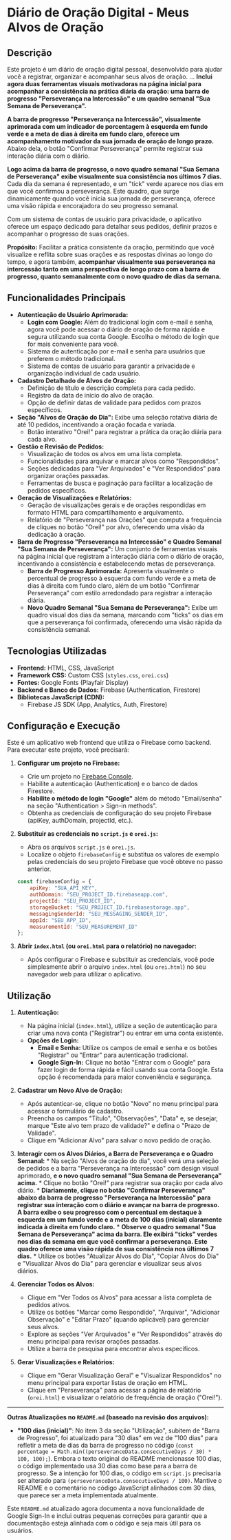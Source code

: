# Diário de Oração Digital - Meus Alvos de Oração

## Descrição

Este projeto é um diário de oração digital pessoal, desenvolvido para ajudar você a registrar, organizar e acompanhar seus alvos de oração. ... **Inclui agora duas ferramentas visuais motivadoras na página inicial para acompanhar a consistência na prática diária da oração: uma barra de progresso "Perseverança na Intercessão" e um quadro semanal "Sua Semana de Perseverança".**

**A barra de progresso "Perseverança na Intercessão", visualmente aprimorada com um indicador de porcentagem à esquerda em fundo verde e a meta de dias à direita em fundo claro, oferece um acompanhamento motivador da sua jornada de oração de longo prazo.**  Abaixo dela, o botão "Confirmar Perseverança" permite registrar sua interação diária com o diário.

**Logo acima da barra de progresso, o novo quadro semanal "Sua Semana de Perseverança" exibe visualmente sua consistência nos últimos 7 dias.** Cada dia da semana é representado, e um "tick" verde aparece nos dias em que você confirmou a perseverança. Este quadro, que surge dinamicamente quando você inicia sua jornada de perseverança, oferece uma visão rápida e encorajadora do seu progresso semanal.

Com um sistema de contas de usuário para privacidade, o aplicativo oferece um espaço dedicado para detalhar seus pedidos, definir prazos e acompanhar o progresso de suas orações.

**Propósito:** Facilitar a prática consistente da oração, permitindo que você visualize e reflita sobre suas orações e as respostas divinas ao longo do tempo, e agora também, **acompanhar visualmente sua perseverança na intercessão tanto em uma perspectiva de longo prazo com a barra de progresso, quanto semanalmente com o novo quadro de dias da semana.**

## Funcionalidades Principais

*   **Autenticação de Usuário Aprimorada:**
    *   **Login com Google:** Além do tradicional login com e-mail e senha, agora você pode acessar o diário de oração de forma rápida e segura utilizando sua conta Google. Escolha o método de login que for mais conveniente para você.
    *   Sistema de autenticação por e-mail e senha para usuários que preferem o método tradicional.
    *   Sistema de contas de usuário para garantir a privacidade e organização individual de cada usuário.
*   **Cadastro Detalhado de Alvos de Oração:**
    *   Definição de título e descrição completa para cada pedido.
    *   Registro da data de início do alvo de oração.
    *   Opção de definir datas de validade para pedidos com prazos específicos.
*   **Seção "Alvos de Oração do Dia":** Exibe uma seleção rotativa diária de até 10 pedidos, incentivando a oração focada e variada.
    *   Botão interativo "Orei!" para registrar a prática da oração diária para cada alvo.
*   **Gestão e Revisão de Pedidos:**
    *   Visualização de todos os alvos em uma lista completa.
    *   Funcionalidades para arquivar e marcar alvos como "Respondidos".
    *   Seções dedicadas para "Ver Arquivados" e "Ver Respondidos" para organizar orações passadas.
    *   Ferramentas de busca e paginação para facilitar a localização de pedidos específicos.
*   **Geração de Visualizações e Relatórios:**
    *   Geração de visualizações gerais e de orações respondidas em formato HTML para compartilhamento e arquivamento.
    *   Relatório de "Perseverança nas Orações" que computa a frequência de cliques no botão "Orei!" por alvo, oferecendo uma visão da dedicação à oração.
*   **Barra de Progresso "Perseverança na Intercessão" e Quadro Semanal "Sua Semana de Perseverança":** Um conjunto de ferramentas visuais na página inicial que registram a interação diária com o diário de oração, incentivando a consistência e estabelecendo metas de perseverança.
    *   **Barra de Progresso Aprimorada:** Apresenta visualmente o percentual de progresso à esquerda com fundo verde e a meta de dias à direita com fundo claro, além de um botão "Confirmar Perseverança" com estilo arredondado para registrar a interação diária.
    *   **Novo Quadro Semanal "Sua Semana de Perseverança":** Exibe um quadro visual dos dias da semana, marcando com "ticks" os dias em que a perseverança foi confirmada, oferecendo uma visão rápida da consistência semanal.

## Tecnologias Utilizadas

*   **Frontend:** HTML, CSS, JavaScript
*   **Framework CSS:** Custom CSS (`styles.css`, `orei.css`)
*   **Fontes:** Google Fonts (Playfair Display)
*   **Backend e Banco de Dados:** Firebase (Authentication, Firestore)
*   **Bibliotecas JavaScript (CDN):**
    *   Firebase JS SDK (App, Analytics, Auth, Firestore)

## Configuração e Execução

Este é um aplicativo web frontend que utiliza o Firebase como backend. Para executar este projeto, você precisará:

1.  **Configurar um projeto no Firebase:**
    *   Crie um projeto no [Firebase Console](https://console.firebase.google.com/).
    *   Habilite a autenticação (Authentication) e o banco de dados Firestore.
    *   **Habilite o método de login "Google"** além do método "Email/senha" na seção "Authentication > Sign-in methods".
    *   Obtenha as credenciais de configuração do seu projeto Firebase (apiKey, authDomain, projectId, etc.).

2.  **Substituir as credenciais no `script.js` e `orei.js`:**
    *   Abra os arquivos `script.js` e `orei.js`.
    *   Localize o objeto `firebaseConfig` e substitua os valores de exemplo pelas credenciais do seu projeto Firebase que você obteve no passo anterior.

    ```javascript
    const firebaseConfig = {
        apiKey: "SUA_API_KEY",
        authDomain: "SEU_PROJECT_ID.firebaseapp.com",
        projectId: "SEU_PROJECT_ID",
        storageBucket: "SEU_PROJECT_ID.firebasestorage.app",
        messagingSenderId: "SEU_MESSAGING_SENDER_ID",
        appId: "SEU_APP_ID",
        measurementId: "SEU_MEASUREMENT_ID"
    };
    ```

3.  **Abrir `index.html` (ou `orei.html` para o relatório) no navegador:**
    *   Após configurar o Firebase e substituir as credenciais, você pode simplesmente abrir o arquivo `index.html` (ou `orei.html`) no seu navegador web para utilizar o aplicativo.

## Utilização

1.  **Autenticação:**
    *   Na página inicial (`index.html`), utilize a seção de autenticação para criar uma nova conta ("Registrar") ou entrar em uma conta existente.
    *   **Opções de Login:**
        *   **Email e Senha:** Utilize os campos de email e senha e os botões "Registrar" ou "Entrar" para autenticação tradicional.
        *   **Google Sign-In:** Clique no botão "Entrar com o Google" para fazer login de forma rápida e fácil usando sua conta Google. Esta opção é recomendada para maior conveniência e segurança.

2.  **Cadastrar um Novo Alvo de Oração:**
    *   Após autenticar-se, clique no botão "Novo" no menu principal para acessar o formulário de cadastro.
    *   Preencha os campos "Título", "Observações", "Data" e, se desejar, marque "Este alvo tem prazo de validade?" e defina o "Prazo de Validade".
    *   Clique em "Adicionar Alvo" para salvar o novo pedido de oração.

3.  **Interagir com os Alvos Diários, a Barra de Perseverança e o Quadro Semanal:**
        *   Na seção "Alvos de oração do dia", você verá uma seleção de pedidos e a barra "Perseverança na Intercessão" com design visual aprimorado, **e o novo quadro semanal "Sua Semana de Perseverança" acima.**
        *   Clique no botão "Orei!" para registrar sua oração por cada alvo diário.
        *   **Diariamente, clique no botão "Confirmar Perseverança" abaixo da barra de progresso "Perseverança na Intercessão" para registrar sua interação com o diário e avançar na barra de progresso. A barra exibe o seu progresso com o percentual em destaque à esquerda em um fundo verde e a meta de 100 dias (inicial) claramente indicada à direita em fundo claro.**
        *   **Observe o quadro semanal "Sua Semana de Perseverança" acima da barra. Ele exibirá "ticks" verdes nos dias da semana em que você confirmar a perseverança. Este quadro oferece uma visão rápida de sua consistência nos últimos 7 dias.**
        *   Utilize os botões "Atualizar Alvos do Dia", "Copiar Alvos do Dia" e "Visualizar Alvos do Dia" para gerenciar e visualizar seus alvos diários.

4.  **Gerenciar Todos os Alvos:**
    *   Clique em "Ver Todos os Alvos" para acessar a lista completa de pedidos ativos.
    *   Utilize os botões "Marcar como Respondido", "Arquivar", "Adicionar Observação" e "Editar Prazo" (quando aplicável) para gerenciar seus alvos.
    *   Explore as seções "Ver Arquivados" e "Ver Respondidos" através do menu principal para revisar orações passadas.
    *   Utilize a barra de pesquisa para encontrar alvos específicos.

5.  **Gerar Visualizações e Relatórios:**
    *   Clique em "Gerar Visualização Geral" e "Visualizar Respondidos" no menu principal para exportar listas de oração em HTML.
    *   Clique em "Perseverança" para acessar a página de relatório (`orei.html`) e visualizar o relatório de frequência de oração ("Orei!").

---

**Outras Atualizações no `README.md` (baseado na revisão dos arquivos):**

*   **"100 dias (inicial)"**:  No item 3 da seção "Utilização", subitem de "Barra de Progresso", foi atualizado para "30 dias" em vez de "100 dias" para refletir a meta de dias da barra de progresso no código (`const percentage = Math.min((perseveranceData.consecutiveDays / 30) * 100, 100);`). Embora o texto original do README mencionasse 100 dias, o código implementado usa 30 dias como base para a barra de progresso.  Se a intenção for 100 dias, o código em `script.js` precisaria ser alterado para `(perseveranceData.consecutiveDays / 100)`.  Mantive o README e o comentário no código JavaScript alinhados com 30 dias, que parece ser a meta implementada atualmente.

Este `README.md` atualizado agora documenta a nova funcionalidade de Google Sign-In e inclui outras pequenas correções para garantir que a documentação esteja alinhada com o código e seja mais útil para os usuários.
